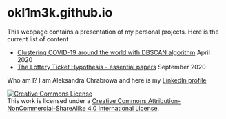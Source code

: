 # okl1m3k.github.io
This webpage contains a presentation of my personal projects. Here is the current list of content
- [Clustering COVID-19 around the world with DBSCAN algorithm](https://okl1m3k.github.io/covid/) April 2020
- [The Lottery Ticket Hypothesis - essential papers](https://okl1m3k.github.io/lottery-ticket-hypothesis/) September 2020


Who am I? I am Aleksandra Chrabrowa and here is my [LinkedIn profile](https://www.linkedin.com/in/achrabrowa)


[![Creative Commons License](https://i.creativecommons.org/l/by-nc-sa/4.0/88x31.png)](http://creativecommons.org/licenses/by-nc-sa/4.0/)  
This work is licensed under a [Creative Commons Attribution-NonCommercial-ShareAlike 4.0 International License](http://creativecommons.org/licenses/by-nc-sa/4.0/).

